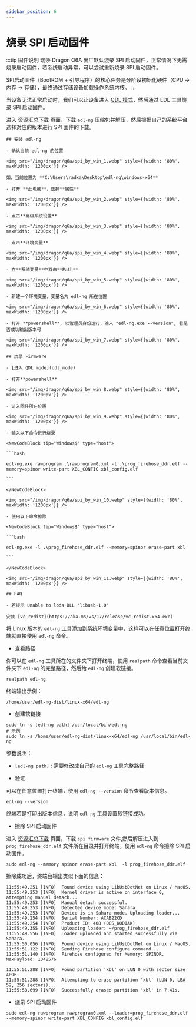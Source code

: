 ```yaml
---
sidebar_position: 6
---
```


# 烧录 SPI 启动固件

:::tip 固件说明
瑞莎 Dragon Q6A 出厂默认烧录 SPI 启动固件，正常情况下无需烧录启动固件，若系统启动异常，可以尝试重新烧录 SPI 启动固件。

SPI启动固件（BootROM + 引导程序）的核心任务是分阶段初始化硬件（CPU → 内存 → 存储），最终通过存储设备加载操作系统内核。
:::

当设备无法正常启动时，我们可以让设备进入 [QDL 模式](./qdl_mode)，然后通过 EDL 工具烧录 SPI 启动固件。

进入 [资源汇总下载](../../download) 页面，下载 `edl-ng` 压缩包并解压，然后根据自己的系统平台选择对应的版本进行 SPI 固件的下载。

<Tabs queryString = "qdlplatform">
  <TabItem value="Windows" label="Windows" default>

    ## 安装 edl-ng

    - 确认当前 edl-ng 的位置

    <img src="/img/dragon/q6a/spi_by_win_1.webp" style={{width: '80%', maxWidth: '1200px'}} />

    如，当前位置为 **C:\Users\radxa\Desktop\edl-ng\windows-x64**

    - 打开 **此电脑**，选择**属性**

    <img src="/img/dragon/q6a/spi_by_win_2.webp" style={{width: '80%', maxWidth: '1200px'}} />

    - 点击**高级系统设置**

    <img src="/img/dragon/q6a/spi_by_win_3.webp" style={{width: '80%', maxWidth: '1200px'}} />

    - 点击**环境变量**

    <img src="/img/dragon/q6a/spi_by_win_4.webp" style={{width: '80%', maxWidth: '1200px'}} />

    - 在**系统变量**中双击**Path**

    <img src="/img/dragon/q6a/spi_by_win_5.webp" style={{width: '80%', maxWidth: '1200px'}} />

    - 新建一个环境变量，变量名为 edl-ng 所在位置

    <img src="/img/dragon/q6a/spi_by_win_6.webp" style={{width: '80%', maxWidth: '1200px'}} />

    - 打开 **powershell**, 以管理员身份运行，输入 "edl-ng.exe --version", 看是否成功输出版本号

    <img src="/img/dragon/q6a/spi_by_win_7.webp" style={{width: '80%', maxWidth: '1200px'}} />

    ## 烧录 Firmware

    - [进入 QDL mode](qdl_mode)

    - 打开**powershell**

    <img src="/img/dragon/q6a/spi_by_win_8.webp" style={{width: '80%', maxWidth: '1200px'}} />

    - 进入固件所在位置

    <img src="/img/dragon/q6a/spi_by_win_9.webp" style={{width: '80%', maxWidth: '1200px'}} />

    - 输入以下命令进行烧录

    <NewCodeBlock tip="Windows$" type="host">

    ```bash

    edl-ng.exe rawprogram .\rawprogram0.xml -l .\prog_firehose_ddr.elf --memory=spinor write-part XBL_CONFIG xbl_config.elf

    ```

    </NewCodeBlock>

    <img src="/img/dragon/q6a/spi_by_win_10.webp" style={{width: '80%', maxWidth: '1200px'}} />

    - 使用以下命令擦除

    <NewCodeBlock tip="Windows$" type="host">

    ```bash

    edl-ng.exe -l .\prog_firehose_ddr.elf --memory=spinor erase-part xbl

    ```

    </NewCodeBlock>

    <img src="/img/dragon/q6a/spi_by_win_11.webp" style={{width: '80%', maxWidth: '1200px'}} />

    ## FAQ

    - 若提示 Unable to loda DLL 'libusb-1.0'

    安装 [vc_redist](https://aka.ms/vs/17/release/vc_redist.x64.exe)

  </TabItem>
  <TabItem value="Linux" label="Linux">

将 Linux 版本的 `edl-ng` 工具添加到系统环境变量中，这样可以在任意位置打开终端就直接使用 `edl-ng` 命令。

- 查看路径

你可以在 `edl-ng` 工具所在的文件夹下打开终端，使用 `realpath` 命令查看当前文件夹下 `edl-ng` 的完整路径，然后给 `edl-ng` 创建软链接。

<NewCodeBlock tip="Linux$" type="host">

```
realpath edl-ng
```

</NewCodeBlock>

终端输出示例：

```
/home/user/edl-ng-dist/linux-x64/edl-ng
```

- 创建软链接

<NewCodeBlock tip="Linux$" type="host">

```
sudo ln -s [edl-ng path] /usr/local/bin/edl-ng
# 示例
sudo ln -s /home/user/edl-ng-dist/linux-x64/edl-ng /usr/local/bin/edl-ng
```

</NewCodeBlock>

参数说明：

- `[edl-ng path]` : 需要修改成自己的 `edl-ng` 工具完整路径

- 验证

可以在任意位置打开终端，使用 `edl-ng --version` 命令查看版本信息。

<NewCodeBlock tip="Linux$" type="host">

```
edl-ng --version
```

</NewCodeBlock>

终端若是打印出版本信息，说明 `edl-ng` 工具设置软链接成功。

- 擦除 SPI 启动固件

进入 [资源汇总下载](../../download) 页面，下载 `spi firmware` 文件,然后解压进入到 `prog_firehose_ddr.elf` 文件所在目录并打开终端，使用 `edl-ng` 命令擦除 SPI 启动固件。

<NewCodeBlock tip="Linux$" type="host">

```
sudo edl-ng --memory spinor erase-part xbl  -l prog_firehose_ddr.elf
```

</NewCodeBlock>

擦除成功后，终端会输出类似下面的信息：

```
11:55:49.251 [INFO]  Found device using LibUsbDotNet on Linux / MacOS.
11:55:49.253 [INFO]  Kernel driver is active on interface 0, attempting manual detach...
11:55:49.253 [INFO]  Manual detach successful.
11:55:49.253 [INFO]  Detected device mode: Sahara
11:55:49.253 [INFO]  Device is in Sahara mode. Uploading loader...
11:55:49.254 [INFO]  Serial Number: ACAB22CD
11:55:49.254 [INFO]  Product ID: 408 (QCS_KODIAK)
11:55:49.355 [INFO]  Uploading loader: ~/prog_firehose_ddr.elf
11:55:49.556 [INFO]  Loader uploaded and started successfully via Sahara.
11:55:50.056 [INFO]  Found device using LibUsbDotNet on Linux / MacOS.
11:55:51.122 [INFO]  Sending Firehose configure command...
11:55:51.140 [INFO]  Firehose configured for Memory: SPINOR, MaxPayload: 1048576

11:55:51.288 [INFO]  Found partition 'xbl' on LUN 0 with sector size 4096.
11:55:51.288 [INFO]  Attempting to erase partition 'xbl' (LUN 0, LBA 52, 256 sectors)...
11:55:58.699 [INFO]  Successfully erased partition 'xbl' in 7.41s.

```

- 烧录 SPI 启动固件

<NewCodeBlock tip="Linux$" type="host">

```
sudo edl-ng rawprogram rawprogram0.xml --loader=prog_firehose_ddr.elf --memory=spinor write-part XBL_CONFIG xbl_config.elf
```

</NewCodeBlock>

  </TabItem>
</Tabs>
